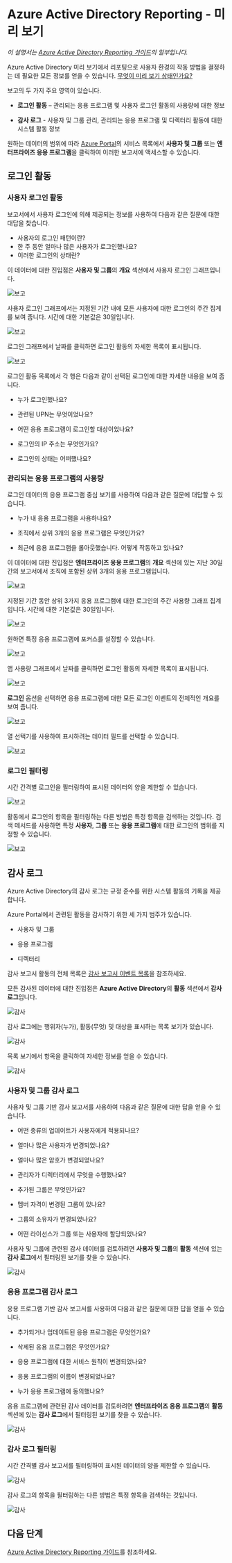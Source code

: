 <properties
   pageTitle="Azure Active Directory Reporting - 미리 보기 | Microsoft Azure"
   description="Azure Active Directory Reporting 미리 보기에 사용할 수 있는 다양한 보고서를 나열합니다."
   services="active-directory"
   documentationCenter=""
   authors="markusvi"
   manager="femila"
   editor=""/>

<tags
   ms.service="active-directory"
   ms.devlang="na"
   ms.topic="get-started-article"
   ms.tgt_pltfrm="na"
   ms.workload="identity"
   ms.date="09/25/2016"
   ms.author="markvi"/>

# Azure Active Directory Reporting - 미리 보기

*이 설명서는 [Azure Active Directory Reporting 가이드](active-directory-reporting-guide.md)의 일부입니다.*

Azure Active Directory 미리 보기에서 리포팅으로 사용자 환경의 작동 방법을 결정하는 데 필요한 모든 정보를 얻을 수 있습니다. [무엇이 미리 보기 상태인가요?](active-directory-preview-explainer.md)

보고의 두 가지 주요 영역이 있습니다.

- **로그인 활동** – 관리되는 응용 프로그램 및 사용자 로그인 활동의 사용량에 대한 정보

- **감사 로그** - 사용자 및 그룹 관리, 관리되는 응용 프로그램 및 디렉터리 활동에 대한 시스템 활동 정보

원하는 데이터의 범위에 따라 [Azure Portal](https://portal.azure.com)의 서비스 목록에서 **사용자 및 그룹** 또는 **엔터프라이즈 응용 프로그램**을 클릭하여 이러한 보고서에 액세스할 수 있습니다.

## 로그인 활동

### 사용자 로그인 활동

보고서에서 사용자 로그인에 의해 제공되는 정보를 사용하여 다음과 같은 질문에 대한 대답을 찾습니다.

- 사용자의 로그인 패턴이란?
- 한 주 동안 얼마나 많은 사용자가 로그인했나요?
- 이러한 로그인의 상태란?

이 데이터에 대한 진입점은 **사용자 및 그룹**의 **개요** 섹션에서 사용자 로그인 그래프입니다.

 ![보고](./media/active-directory-reporting-azure-portal/05.png "보고")

사용자 로그인 그래프에서는 지정된 기간 내에 모든 사용자에 대한 로그인의 주간 집계를 보여 줍니다. 시간에 대한 기본값은 30일입니다.

![보고](./media/active-directory-reporting-azure-portal/02.png "보고")

로그인 그래프에서 날짜를 클릭하면 로그인 활동의 자세한 목록이 표시됩니다.

![보고](./media/active-directory-reporting-azure-portal/03.png "보고")

로그인 활동 목록에서 각 행은 다음과 같이 선택된 로그인에 대한 자세한 내용을 보여 줍니다.

- 누가 로그인했나요?

- 관련된 UPN는 무엇이었나요?

- 어떤 응용 프로그램이 로그인할 대상이었나요?

- 로그인의 IP 주소는 무엇인가요?

- 로그인의 상태는 어떠했나요?

### 관리되는 응용 프로그램의 사용량

로그인 데이터의 응용 프로그램 중심 보기를 사용하여 다음과 같은 질문에 대답할 수 있습니다.

- 누가 내 응용 프로그램을 사용하나요?

- 조직에서 상위 3개의 응용 프로그램은 무엇인가요?

- 최근에 응용 프로그램을 롤아웃했습니다. 어떻게 작동하고 있나요?


이 데이터에 대한 진입점은 **엔터프라이즈 응용 프로그램**의 **개요** 섹션에 있는 지난 30일 간의 보고서에서 조직에 포함된 상위 3개의 응용 프로그램입니다.

 ![보고](./media/active-directory-reporting-azure-portal/06.png "보고")


지정된 기간 동안 상위 3가지 응용 프로그램에 대한 로그인의 주간 사용량 그래프 집계입니다. 시간에 대한 기본값은 30일입니다.

![보고](./media/active-directory-reporting-azure-portal/78.png "보고")

원하면 특정 응용 프로그램에 포커스를 설정할 수 있습니다.

![보고](./media/active-directory-reporting-azure-portal/single_spp_usage_graph.png "보고")


앱 사용량 그래프에서 날짜를 클릭하면 로그인 활동의 자세한 목록이 표시됩니다.


![보고](./media/active-directory-reporting-azure-portal/top_app_sign_ins.png "보고")



**로그인** 옵션을 선택하면 응용 프로그램에 대한 모든 로그인 이벤트의 전체적인 개요를 보여 줍니다.

![보고](./media/active-directory-reporting-azure-portal/85.png "보고")

열 선택기를 사용하여 표시하려는 데이터 필드를 선택할 수 있습니다.

![보고](./media/active-directory-reporting-azure-portal/column_chooser.png "보고")



### 로그인 필터링

시간 간격별 로그인을 필터링하여 표시된 데이터의 양을 제한할 수 있습니다.

![보고](./media/active-directory-reporting-azure-portal/927.png "보고")


활동에서 로그인의 항목을 필터링하는 다른 방법은 특정 항목을 검색하는 것입니다. 검색 메서드를 사용하면 특정 **사용자**, **그룹** 또는 **응용 프로그램**에 대한 로그인의 범위를 지정할 수 있습니다.


![보고](./media/active-directory-reporting-azure-portal/84.png "보고")

## 감사 로그

Azure Active Directory의 감사 로그는 규정 준수를 위한 시스템 활동의 기록을 제공합니다.

Azure Portal에서 관련된 활동을 감사하기 위한 세 가지 범주가 있습니다.

- 사용자 및 그룹

- 응용 프로그램

- 디렉터리


감사 보고서 활동의 전체 목록은 [감사 보고서 이벤트 목록](active-directory-reporting-audit-events.md#list-of-audit-report-events)을 참조하세요.


모든 감사된 데이터에 대한 진입점은 **Azure Active Directory**의 **활동** 섹션에서 **감사 로그**입니다.


![감사](./media/active-directory-reporting-azure-portal/61.png "감사")


감사 로그에는 행위자(누가), 활동(무엇) 및 대상을 표시하는 목록 보기가 있습니다.


![감사](./media/active-directory-reporting-azure-portal/345.png "감사")


목록 보기에서 항목을 클릭하여 자세한 정보를 얻을 수 있습니다.

![감사](./media/active-directory-reporting-azure-portal/873.png "감사")




### 사용자 및 그룹 감사 로그


사용자 및 그룹 기반 감사 보고서를 사용하여 다음과 같은 질문에 대한 답을 얻을 수 있습니다.

- 어떤 종류의 업데이트가 사용자에게 적용되나요?

- 얼마나 많은 사용자가 변경되었나요?

- 얼마나 많은 암호가 변경되었나요?

- 관리자가 디렉터리에서 무엇을 수행했나요?

- 추가된 그룹은 무엇인가요?

- 멤버 자격이 변경된 그룹이 있나요?

- 그룹의 소유자가 변경되었나요?

- 어떤 라이선스가 그룹 또는 사용자에 할당되었나요?


사용자 및 그룹에 관련된 감사 데이터를 검토하려면 **사용자 및 그룹**의 **활동** 섹션에 있는 **감사 로그**에서 필터링된 보기를 찾을 수 있습니다.


![감사](./media/active-directory-reporting-azure-portal/93.png "감사")


### 응용 프로그램 감사 로그

응용 프로그램 기반 감사 보고서를 사용하여 다음과 같은 질문에 대한 답을 얻을 수 있습니다.

- 추가되거나 업데이트된 응용 프로그램은 무엇인가요?

- 삭제된 응용 프로그램은 무엇인가요?

- 응용 프로그램에 대한 서비스 원칙이 변경되었나요?

- 응용 프로그램의 이름이 변경되었나요?

- 누가 응용 프로그램에 동의했나요?


응용 프로그램에 관련된 감사 데이터를 검토하려면 **엔터프라이즈 응용 프로그램**의 **활동** 섹션에 있는 **감사 로그**에서 필터링된 보기를 찾을 수 있습니다.


![감사](./media/active-directory-reporting-azure-portal/134.png "감사")


### 감사 로그 필터링

시간 간격별 감사 보고서를 필터링하여 표시된 데이터의 양을 제한할 수 있습니다.

![감사](./media/active-directory-reporting-azure-portal/324.png "감사")

감사 로그의 항목을 필터링하는 다른 방법은 특정 항목을 검색하는 것입니다.

![감사](./media/active-directory-reporting-azure-portal/237.png "감사")

## 다음 단계

[Azure Active Directory Reporting 가이드](active-directory-reporting-guide.md)를 참조하세요.

<!---HONumber=AcomDC_0928_2016-->